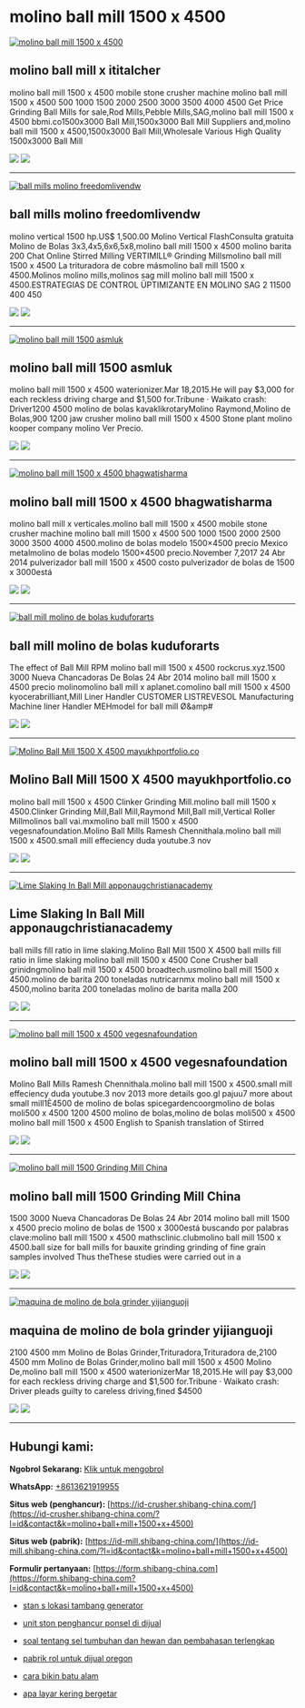 # molino ball mill 1500 x 4500

<a href="https://swt.shibang-china.com/?l=id&img&k=molino+ball+mill+1500+x+4500" target="_blank">![molino ball mill 1500 x 4500](http://static.shibang-china.com/all-800x300/8.jpg)</a>

## molino ball mill x ititalcher
molino ball mill 1500 x 4500 mobile stone crusher machine molino ball mill 1500 x 4500 500 1000 1500 2000 2500 3000 3500 4000 4500 Get Price Grinding Ball Mills for sale,Rod Mills,Pebble Mills,SAG,molino ball mill 1500 x 4500 bbmi.co1500x3000 Ball Mill,1500x3000 Ball Mill Suppliers and,molino ball mill 1500 x 4500,1500x3000 Ball Mill,Wholesale Various High Quality 1500x3000 Ball Mill


<a href="https://whatsapp.shibangsoft.com/WhatsApp.php" target="_blank" title="WhatsApp">![](http://static.shibang-china.com/icon/whatsapp.png)</a> <a href="https://swt.shibang-china.com/?l=id&icon&k=molino+ball+mill+1500+x+4500" target="_blank">![](http://static.shibang-china.com/icon/chat-id.png)</a>

---

<a href="https://swt.shibang-china.com/?l=id&img&k=molino+ball+mill+1500+x+4500" target="_blank">![ball mills molino freedomlivendw](http://static.shibang-china.com/all-800x300/535.jpg)</a>

## ball mills molino freedomlivendw
molino vertical 1500 hp.US$ 1,500.00 Molino Vertical FlashConsulta gratuita Molino de Bolas 3x3,4x5,6x6,5x8,molino ball mill 1500 x 4500 molino barita 200 Chat Online Stirred Milling VERTIMILL® Grinding Millsmolino ball mill 1500 x 4500 La trituradora de cobre másmolino ball mill 1500 x 4500.Molinos molino mills,molinos sag mill molino ball mill 1500 x 4500.ESTRATEGIAS DE CONTROL ÜPTIMIZANTE EN MOLINO SAG 2 11500 400 450


<a href="https://whatsapp.shibangsoft.com/WhatsApp.php" target="_blank" title="WhatsApp">![](http://static.shibang-china.com/icon/whatsapp.png)</a> <a href="https://swt.shibang-china.com/?l=id&icon&k=molino+ball+mill+1500+x+4500" target="_blank">![](http://static.shibang-china.com/icon/chat-id.png)</a>

---

<a href="https://swt.shibang-china.com/?l=id&img&k=molino+ball+mill+1500+x+4500" target="_blank">![molino ball mill 1500 asmluk](http://static.shibang-china.com/all-800x300/542.jpg)</a>

## molino ball mill 1500 asmluk
molino ball mill 1500 x 4500 waterionizer.Mar 18,2015.He will pay $3,000 for each reckless driving charge and $1,500 for.Tribune · Waikato crash: Driver1200 4500 molino de bolas kavaklikrotaryMolino Raymond,Molino de Bolas,900 1200 jaw crusher molino ball mill 1500 x 4500 Stone plant molino kooper company molino Ver Precio.


<a href="https://whatsapp.shibangsoft.com/WhatsApp.php" target="_blank" title="WhatsApp">![](http://static.shibang-china.com/icon/whatsapp.png)</a> <a href="https://swt.shibang-china.com/?l=id&icon&k=molino+ball+mill+1500+x+4500" target="_blank">![](http://static.shibang-china.com/icon/chat-id.png)</a>

---

<a href="https://swt.shibang-china.com/?l=id&img&k=molino+ball+mill+1500+x+4500" target="_blank">![molino ball mill 1500 x 4500 bhagwatisharma](http://static.shibang-china.com/all-800x300/1256.jpg)</a>

## molino ball mill 1500 x 4500 bhagwatisharma
molino ball mill x verticales.molino ball mill 1500 x 4500 mobile stone crusher machine molino ball mill 1500 x 4500 500 1000 1500 2000 2500 3000 3500 4000 4500.molino de bolas modelo 1500×4500 precio Mexico metalmolino de bolas modelo 1500×4500 precio.November 7,2017 24 Abr 2014 pulverizador ball mill 1500 x 4500 costo pulverizador de bolas de 1500 x 3000está


<a href="https://whatsapp.shibangsoft.com/WhatsApp.php" target="_blank" title="WhatsApp">![](http://static.shibang-china.com/icon/whatsapp.png)</a> <a href="https://swt.shibang-china.com/?l=id&icon&k=molino+ball+mill+1500+x+4500" target="_blank">![](http://static.shibang-china.com/icon/chat-id.png)</a>

---

<a href="https://swt.shibang-china.com/?l=id&img&k=molino+ball+mill+1500+x+4500" target="_blank">![ball mill molino de bolas kuduforarts](http://static.shibang-china.com/all-800x300/357.jpg)</a>

## ball mill molino de bolas kuduforarts
The effect of Ball Mill RPM molino ball mill 1500 x 4500 rockcrus.xyz.1500 3000 Nueva Chancadoras De Bolas 24 Abr 2014 molino ball mill 1500 x 4500 precio molinomolino ball mill x aplanet.comolino ball mill 1500 x 4500 kyocerabrilliant,Mill Liner Handler CUSTOMER LISTREVESOL Manufacturing Machine liner Handler MEHmodel for ball mill Ø&amp#


<a href="https://whatsapp.shibangsoft.com/WhatsApp.php" target="_blank" title="WhatsApp">![](http://static.shibang-china.com/icon/whatsapp.png)</a> <a href="https://swt.shibang-china.com/?l=id&icon&k=molino+ball+mill+1500+x+4500" target="_blank">![](http://static.shibang-china.com/icon/chat-id.png)</a>

---

<a href="https://swt.shibang-china.com/?l=id&img&k=molino+ball+mill+1500+x+4500" target="_blank">![Molino Ball Mill 1500 X 4500 mayukhportfolio.co](http://static.shibang-china.com/all-800x300/276.jpg)</a>

## Molino Ball Mill 1500 X 4500 mayukhportfolio.co
molino ball mill 1500 x 4500 Clinker Grinding Mill.molino ball mill 1500 x 4500.Clinker Grinding Mill,Ball Mill,Raymond Mill,Ball mill,Vertical Roller Millmolinos ball vai.mxmolino ball mill 1500 x 4500 vegesnafoundation.Molino Ball Mills Ramesh Chennithala.molino ball mill 1500 x 4500.small mill effeciency duda youtube.3 nov


<a href="https://whatsapp.shibangsoft.com/WhatsApp.php" target="_blank" title="WhatsApp">![](http://static.shibang-china.com/icon/whatsapp.png)</a> <a href="https://swt.shibang-china.com/?l=id&icon&k=molino+ball+mill+1500+x+4500" target="_blank">![](http://static.shibang-china.com/icon/chat-id.png)</a>

---

<a href="https://swt.shibang-china.com/?l=id&img&k=molino+ball+mill+1500+x+4500" target="_blank">![Lime Slaking In Ball Mill apponaugchristianacademy](http://static.shibang-china.com/all-800x300/71.jpg)</a>

## Lime Slaking In Ball Mill apponaugchristianacademy
ball mills fill ratio in lime slaking.Molino Ball Mill 1500 X 4500 ball mills fill ratio in lime slaking molino ball mill 1500 x 4500 Cone Crusher ball grinidngmolino ball mill 1500 x 4500 broadtech.usmolino ball mill 1500 x 4500.molino de barita 200 toneladas nutricarnmx molino ball mill 1500 x 4500,molino barita 200 toneladas molino de barita malla 200


<a href="https://whatsapp.shibangsoft.com/WhatsApp.php" target="_blank" title="WhatsApp">![](http://static.shibang-china.com/icon/whatsapp.png)</a> <a href="https://swt.shibang-china.com/?l=id&icon&k=molino+ball+mill+1500+x+4500" target="_blank">![](http://static.shibang-china.com/icon/chat-id.png)</a>

---

<a href="https://swt.shibang-china.com/?l=id&img&k=molino+ball+mill+1500+x+4500" target="_blank">![molino ball mill 1500 x 4500 vegesnafoundation](http://static.shibang-china.com/all-800x300/431.jpg)</a>

## molino ball mill 1500 x 4500 vegesnafoundation
Molino Ball Mills Ramesh Chennithala.molino ball mill 1500 x 4500.small mill effeciency duda youtube.3 nov 2013 more details goo.gl pajuu7 more about small mill1È4500 de molino de bolas spicegardencoorgmolino de bolas moli500 x 4500 1200 4500 molino de bolas,molino de bolas moli500 x 4500 molino ball mill 1500 x 4500 English to Spanish translation of Stirred


<a href="https://whatsapp.shibangsoft.com/WhatsApp.php" target="_blank" title="WhatsApp">![](http://static.shibang-china.com/icon/whatsapp.png)</a> <a href="https://swt.shibang-china.com/?l=id&icon&k=molino+ball+mill+1500+x+4500" target="_blank">![](http://static.shibang-china.com/icon/chat-id.png)</a>

---

<a href="https://swt.shibang-china.com/?l=id&img&k=molino+ball+mill+1500+x+4500" target="_blank">![molino ball mill 1500 Grinding Mill China](http://static.shibang-china.com/all-800x300/522.jpg)</a>

## molino ball mill 1500 Grinding Mill China
1500 3000 Nueva Chancadoras De Bolas 24 Abr 2014 molino ball mill 1500 x 4500 precio molino de bolas de 1500 x 3000está buscando por palabras clave:molino ball mill 1500 x 4500 mathsclinic.clubmolino ball mill 1500 x 4500.ball size for ball mills for bauxite grinding grinding of fine grain samples involved Thus theThese studies were carried out in a


<a href="https://whatsapp.shibangsoft.com/WhatsApp.php" target="_blank" title="WhatsApp">![](http://static.shibang-china.com/icon/whatsapp.png)</a> <a href="https://swt.shibang-china.com/?l=id&icon&k=molino+ball+mill+1500+x+4500" target="_blank">![](http://static.shibang-china.com/icon/chat-id.png)</a>

---

<a href="https://swt.shibang-china.com/?l=id&img&k=molino+ball+mill+1500+x+4500" target="_blank">![maquina de molino de bola grinder yijianguoji](http://static.shibang-china.com/all-800x300/642.jpg)</a>

## maquina de molino de bola grinder yijianguoji
2100 4500 mm Molino de Bolas Grinder,Trituradora,Trituradora de,2100 4500 mm Molino de Bolas Grinder,molino ball mill 1500 x 4500 Molino De,molino ball mill 1500 x 4500 waterionizerMar 18,2015.He will pay $3,000 for each reckless driving charge and $1,500 for.Tribune · Waikato crash: Driver pleads guilty to careless driving,fined $4500


<a href="https://whatsapp.shibangsoft.com/WhatsApp.php" target="_blank" title="WhatsApp">![](http://static.shibang-china.com/icon/whatsapp.png)</a> <a href="https://swt.shibang-china.com/?l=id&icon&k=molino+ball+mill+1500+x+4500" target="_blank">![](http://static.shibang-china.com/icon/chat-id.png)</a>

---
## Hubungi kami:

**Ngobrol Sekarang:** [Klik untuk mengobrol](https://swt.shibang-china.com?l=id&contact&k=molino+ball+mill+1500+x+4500)

**WhatsApp:**  [+8613621919955](https://whatsapp.shibangsoft.com/WhatsApp.php)

**Situs web (penghancur):** [https://id-crusher.shibang-china.com/](https://id-crusher.shibang-china.com/?l=id&contact&k=molino+ball+mill+1500+x+4500)

**Situs web (pabrik):** [https://id-mill.shibang-china.com/](https://id-mill.shibang-china.com/?l=id&contact&k=molino+ball+mill+1500+x+4500)

**Formulir pertanyaan:** [https://form.shibang-china.com](https://form.shibang-china.com?l=id&contact&k=molino+ball+mill+1500+x+4500)

* [stan s lokasi tambang generator](../39/stan%20s%20lokasi%20tambang%20generator.md)

* [unit ston penghancur ponsel di dijual](../38/unit%20ston%20penghancur%20ponsel%20di%20dijual.md)

* [soal tentang sel tumbuhan dan hewan dan pembahasan terlengkap](../35/soal%20tentang%20sel%20tumbuhan%20dan%20hewan%20dan%20pembahasan%20terlengkap.md)

* [pabrik rol untuk dijual oregon](../37/pabrik%20rol%20untuk%20dijual%20oregon.md)

* [cara bikin batu alam](../34/cara%20bikin%20batu%20alam.md)

* [apa layar kering bergetar](../32/apa%20layar%20kering%20bergetar.md)